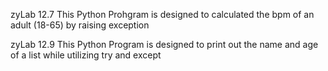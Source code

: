 zyLab 12.7 
This Python Prohgram is designed to calculated the bpm of an adult (18-65) by raising exception

zyLab 12.9
This Python Program is designed to print out the name and age of a list while utilizing try and except
